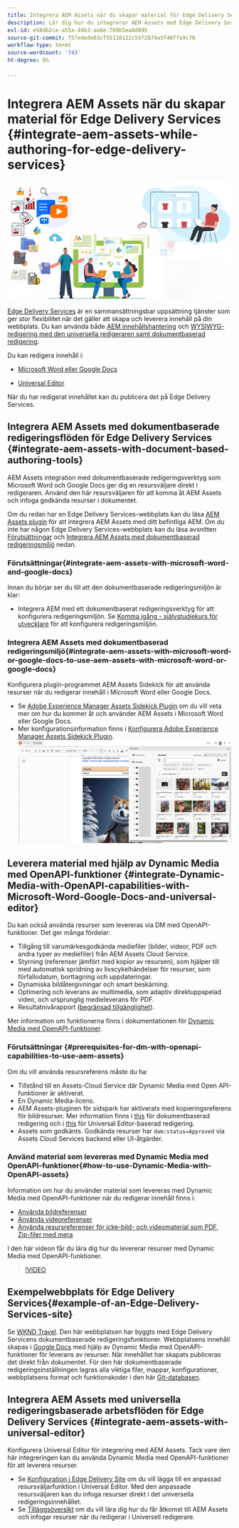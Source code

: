 ```yaml
---
title: Integrera AEM Assets när du skapar material för Edge Delivery Services
description: Lär dig hur du integrerar AEM Assets med Edge Delivery Services. Integreringen gör att du kan integrera AEM Assets med Microsoft Word och Google Docs, integrera AEM Assets med Universal Editor, integrera Dynamic Media med OpenAPI-funktioner med Universal Editor och integrera Dynamic Media med OpenAPI-funktioner med Microsoft Word och Google Docs.
exl-id: e58db2ce-a55a-49b3-ae8e-709b5ea8d095
source-git-commit: f57edede03cf55110122c59f2874a5f40ffa9c76
workflow-type: tm+mt
source-wordcount: '743'
ht-degree: 0%

---
```


# Integrera AEM Assets när du skapar material för Edge Delivery Services {#integrate-aem-assets-while-authoring-for-edge-delivery-services}

![EDS2](/help/assets/assets/EDS2.png)

[Edge Delivery Services](https://experienceleague.adobe.com/en/docs/experience-manager-cloud-service/content/edge-delivery/overview) är en sammansättningsbar uppsättning tjänster som ger stor flexibilitet när det gäller att skapa och leverera innehåll på din webbplats. Du kan använda både [AEM innehållshantering](/help/sites-cloud/authoring/author-publish.md) och [WYSIWYG-redigering med den universella redigeraren samt dokumentbaserad redigering](https://experienceleague.adobe.com/en/docs/experience-manager-cloud-service/content/edge-delivery/wysiwyg-authoring/authoring).

Du kan redigera innehåll i:

* [Microsoft Word eller Google Docs](#integrate-aem-assets-with-document-based-authoring-tools)

* [Universal Editor](#integrate-aem-assets-with-universal-editor)

När du har redigerat innehållet kan du publicera det på Edge Delivery Services.

## Integrera AEM Assets med dokumentbaserade redigeringsflöden för Edge Delivery Services {#integrate-aem-assets-with-document-based-authoring-tools}

AEM Assets integration med dokumentbaserade redigeringsverktyg som Microsoft Word och Google Docs ger dig en resursväljare direkt i redigeraren. Använd den här resursväljaren för att komma åt AEM Assets och infoga godkända resurser i dokumentet.

Om du redan har en Edge Delivery Services-webbplats kan du läsa [AEM Assets plugin](https://github.com/adobe-rnd/aem-assets-plugin/blob/main/README.md) för att integrera AEM Assets med ditt befintliga AEM. Om du inte har någon Edge Delivery Services-webbplats kan du läsa avsnitten [Förutsättningar](#integrate-aem-assets-with-microsoft-word-and-google-docs) och [Integrera AEM Assets med dokumentbaserad redigeringsmiljö](#integrate-aem-assets-with-microsoft-word-or-google-docs-to-use-aem-assets-with-microsoft-word-or-google-docs) nedan.

### Förutsättningar{#integrate-aem-assets-with-microsoft-word-and-google-docs}

Innan du börjar ser du till att den dokumentbaserade redigeringsmiljön är klar:

* Integrera AEM med ett dokumentbaserat redigeringsverktyg för att konfigurera redigeringsmiljön. Se [Komma igång - självstudiekurs för utvecklare](https://www.aem.live/developer/tutorial) för att konfigurera redigeringsmiljön.

### Integrera AEM Assets med dokumentbaserad redigeringsmiljö{#integrate-aem-assets-with-microsoft-word-or-google-docs-to-use-aem-assets-with-microsoft-word-or-google-docs}

Konfigurera plugin-programmet AEM Assets Sidekick för att använda resurser när du redigerar innehåll i Microsoft Word eller Google Docs.

* Se [Adobe Experience Manager Assets Sidekick Plugin](https://www.aem.live/docs/aem-assets-sidekick-plugin#using-experience-manager-assets-for-website-authors) om du vill veta mer om hur du kommer åt och använder AEM Assets i Microsoft Word eller Google Docs.
* Mer konfigurationsinformation finns i [Konfigurera Adobe Experience Manager Assets Sidekick Plugin](https://www.aem.live/developer/configuring-aem-assets-sidekick-plugin).
  ![min-assets-sidebar](/help/assets/assets/my-assets-sidebar.png)

## Leverera material med hjälp av Dynamic Media med OpenAPI-funktioner {#integrate-Dynamic-Media-with-OpenAPI-capabilities-with-Microsoft-Word-Google-Docs-and-universal-editor}

Du kan också använda resurser som levereras via DM med OpenAPI-funktioner. Det ger många fördelar:

* Tillgång till varumärkesgodkända mediefiler (bilder, videor, PDF och andra typer av mediefiler) från AEM Assets Cloud Service.
* Styrning (referenser jämfört med kopior av resursen), som hjälper till med automatisk spridning av livscykelhändelser för resurser, som förfallodatum, borttagning och uppdateringar.
* Dynamiska bildåtergivningar och smart beskärning.
* Optimering och leverans av multimedia, som adaptiv direktuppspelad video, och ursprunglig medieleverans för PDF.
* Resultatnivårapport ([begränsad tillgänglighet](/help/assets/manage-reports-assets-view.md#dynamic-media-delivery-reports)).

Mer information om funktionerna finns i dokumentationen för [Dynamic Media med OpenAPI-funktioner](https://experienceleague.adobe.com/en/docs/experience-manager-cloud-service/content/assets/dynamicmedia/dynamic-media-open-apis/dynamic-media-open-apis-overview).

### Förutsättningar {#prerequisites-for-dm-with-openapi-capabilities-to-use-aem-assets}

Om du vill använda resursreferens måste du ha:

* Tillstånd till en Assets-Cloud Service där Dynamic Media med Open API-funktioner är aktiverat.
* En Dynamic Media-licens.
* AEM Assets-pluginen för sidspark har aktiverats med kopieringsreferens för bildresurser. Mer information finns i [this](https://www.aem.live/developer/configuring-aem-assets-sidekick-plugin#copymode) för dokumentbaserad redigering och i [this](https://developer.adobe.com/uix/docs/extension-manager/extension-developed-by-adobe/configurable-asset-picker/#extension-overview) för Universal Editor-baserad redigering.
* Assets som godkänts. Godkända resurser har `dam:status=Approved` via Assets Cloud Services backend eller UI-åtgärder.

### Använd material som levereras med Dynamic Media med OpenAPI-funktioner{#how-to-use-Dynamic-Media-with-OpenAPI-assets}

Information om hur du använder material som levereras med Dynamic Media med OpenAPI-funktioner när du redigerar innehåll finns i:

* [Använda bildreferenser](https://www.aem.live/docs/aem-assets-sidekick-plugin#using-image-references-when-authoring-content)
* [Använda videoreferenser](https://www.aem.live/docs/aem-assets-sidekick-plugin#using-video-references-when-authoring-content)
* [Använda resursreferenser för icke-bild- och videomaterial som PDF, Zip-filer med mera](https://www.aem.live/docs/aem-assets-sidekick-plugin#using-asset-references-for-pdf-zip-etc-when-authoring-content)

I den här videon får du lära dig hur du levererar resurser med Dynamic Media med OpenAPI-funktioner.

>[!VIDEO](https://video.tv.adobe.com/v/3441155)

## Exempelwebbplats för Edge Delivery Services{#example-of-an-Edge-Delivery-Services-site}

Se [WKND Travel](http://bit.ly/3DExLnf). Den här webbplatsen har byggts med Edge Delivery Servicens dokumentbaserade redigeringsfunktioner. Webbplatsens innehåll skapas i [Google Docs](https://drive.google.com/drive/folders/1HCCHRWp4HJIXW_cUv5cRDQ5DzzqiZsXT) med hjälp av Dynamic Media med OpenAPI-funktioner för leverans av resurser. När innehållet har skapats publiceras det direkt från dokumentet. För den här dokumentbaserade redigeringsinställningen lagras alla viktiga filer, mappar, konfigurationer, webbplatsens format och funktionskoder i den här [Git-databasen](https://github.com/hlxsites/franklin-assets-selector/tree/aem-dynamicmedia-demo/blocks).

## Integrera AEM Assets med universella redigeringsbaserade arbetsflöden för Edge Delivery Services {#integrate-aem-assets-with-universal-editor}

Konfigurera Universal Editor för integrering med AEM Assets. Tack vare den här integreringen kan du använda Dynamic Media med OpenAPI-funktioner för att leverera resurser.

* Se [Konfiguration i Edge Delivery Site](https://developer.adobe.com/uix/docs/extension-manager/extension-developed-by-adobe/configurable-asset-picker/#configuration-in-edge-delivery-site) om du vill lägga till en anpassad resursväljarfunktion i Universal Editor. Med den anpassade resursväljaren kan du infoga resurser direkt i det universella redigeringsinnehållet.
* Se [Tilläggsöversikt](https://developer.adobe.com/uix/docs/extension-manager/extension-developed-by-adobe/configurable-asset-picker/#extension-overview) om du vill lära dig hur du får åtkomst till AEM Assets och infogar resurser när du redigerar i Universell redigerare.
